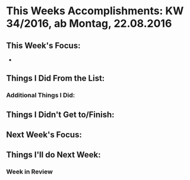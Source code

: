 # This Weeks Accomplishments: KW 34/2016, ab Montag, 22.08.2016



## This Week's Focus:
*


## Things I Did From the List:



### Additional Things I Did:



## Things I Didn't Get to/Finish:




## Next Week's Focus:




## Things I'll do Next Week:




### Week in Review
